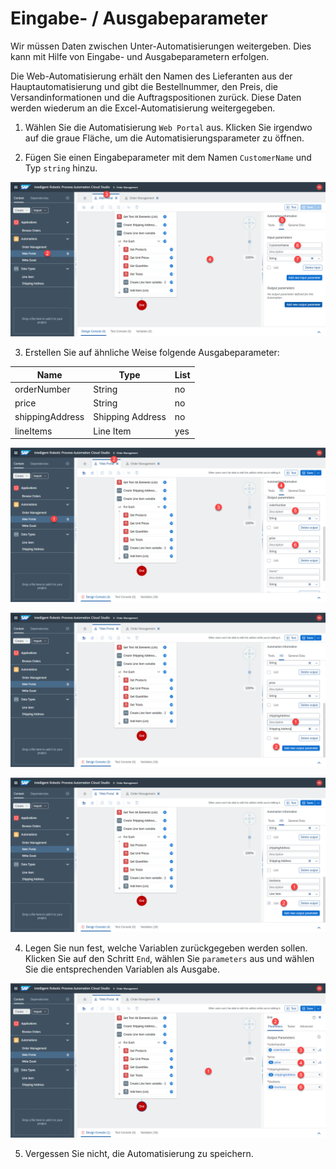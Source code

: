 # Eingabe- / Ausgabeparameter


<!-- ## IO params - Web automation -->

Wir müssen Daten zwischen Unter-Automatisierungen weitergeben. Dies kann mit Hilfe von Eingabe- und Ausgabeparametern erfolgen.

Die Web-Automatisierung erhält den Namen des Lieferanten aus der Hauptautomatisierung und gibt die Bestellnummer, den Preis, die Versandinformationen und die Auftragspositionen zurück. Diese Daten werden wiederum an die Excel-Automatisierung weitergegeben.

1. Wählen Sie die Automatisierung `Web Portal` aus. Klicken Sie irgendwo auf die graue Fläche, um die Automatisierungsparameter zu öffnen.

2. Fügen Sie einen Eingabeparameter mit dem Namen `CustomerName` und Typ `string` hinzu.

![](../images/0863.png)

3. Erstellen Sie auf ähnliche Weise folgende Ausgabeparameter:

| Name        | Type           | List  |
| ------------- |-------------| -----|
| orderNumber      | String | no |
| price      | String      |   no |
| shippingAddress | Shipping Address      |    no |
| lineItems | Line Item      |    yes |

![](../images/0864.png)

![](../images/0865.png)

![](../images/0866.png)

4. Legen Sie nun fest, welche Variablen zurückgegeben werden sollen. Klicken Sie auf den Schritt `End`, wählen Sie `parameters` aus und wählen Sie die entsprechenden Variablen als Ausgabe.

![](../images/0867.png)

5. Vergessen Sie nicht, die Automatisierung zu speichern.